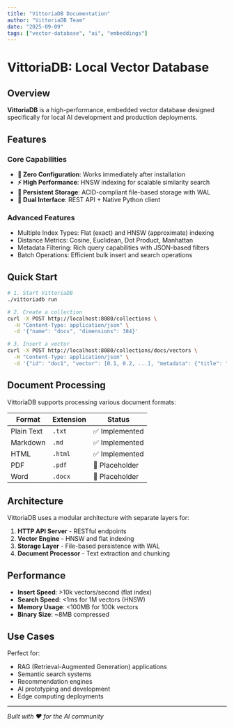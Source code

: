 ```yaml
---
title: "VittoriaDB Documentation"
author: "VittoriaDB Team"
date: "2025-09-09"
tags: ["vector-database", "ai", "embeddings"]
---
```


# VittoriaDB: Local Vector Database

## Overview

**VittoriaDB** is a high-performance, embedded vector database designed specifically for local AI development and production deployments.

## Features

### Core Capabilities
- **🎯 Zero Configuration**: Works immediately after installation
- **⚡ High Performance**: HNSW indexing for scalable similarity search
- **📁 Persistent Storage**: ACID-compliant file-based storage with WAL
- **🔌 Dual Interface**: REST API + Native Python client

### Advanced Features
- Multiple Index Types: Flat (exact) and HNSW (approximate) indexing
- Distance Metrics: Cosine, Euclidean, Dot Product, Manhattan
- Metadata Filtering: Rich query capabilities with JSON-based filters
- Batch Operations: Efficient bulk insert and search operations

## Quick Start

```bash
# 1. Start VittoriaDB
./vittoriadb run

# 2. Create a collection
curl -X POST http://localhost:8080/collections \
  -H "Content-Type: application/json" \
  -d '{"name": "docs", "dimensions": 384}'

# 3. Insert a vector
curl -X POST http://localhost:8080/collections/docs/vectors \
  -H "Content-Type: application/json" \
  -d '{"id": "doc1", "vector": [0.1, 0.2, ...], "metadata": {"title": "Test"}}'
```

## Document Processing

VittoriaDB supports processing various document formats:

| Format | Extension | Status |
|--------|-----------|---------|
| Plain Text | `.txt` | ✅ Implemented |
| Markdown | `.md` | ✅ Implemented |
| HTML | `.html` | ✅ Implemented |
| PDF | `.pdf` | 🚧 Placeholder |
| Word | `.docx` | 🚧 Placeholder |

## Architecture

VittoriaDB uses a modular architecture with separate layers for:

1. **HTTP API Server** - RESTful endpoints
2. **Vector Engine** - HNSW and flat indexing
3. **Storage Layer** - File-based persistence with WAL
4. **Document Processor** - Text extraction and chunking

## Performance

- **Insert Speed**: >10k vectors/second (flat index)
- **Search Speed**: <1ms for 1M vectors (HNSW)
- **Memory Usage**: <100MB for 100k vectors
- **Binary Size**: ~8MB compressed

## Use Cases

Perfect for:
- RAG (Retrieval-Augmented Generation) applications
- Semantic search systems
- Recommendation engines
- AI prototyping and development
- Edge computing deployments

---

*Built with ❤️ for the AI community*
